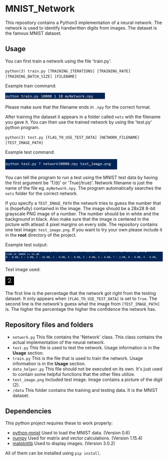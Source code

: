 # MNIST_Network

This repository contains a Python3 implementation of a neural network. The network is used to identify handwritten digits from images. The dataset is the famous MNIST dataset.

## Usage

You can first train a network using the file 'train.py'.

`python(3) train.py [TRAINING_ITERATIONS] [TRAINING_RATE] [TRAINING_BATCH_SIZE] [FILENAME]`

Example train command:

![Example](https://github.com/UrjalaCoder/MNIST_Network/blob/master/readme_pictures/example_train_command.PNG)

Please make sure that the filename ends in `.npy` for the correct format.

After training the dataset it appears in a folder called `nets` with the filename you gave it.
You can then use the trained network by using the 'test.py' python program.

`python(3) test.py [FLAG_TO_USE_TEST_DATA] [NETWORK_FILENAME] [TEST_IMAGE_PATH]`

Example test command:

![Example](https://github.com/UrjalaCoder/MNIST_Network/blob/master/readme_pictures/example_test_command.PNG)

You can tell the program to run a test using the MNIST test data by having the first argument be 'T/(t)' or 'True(/true)'.
Network filename is just the name of the file eg. `myNetwork.npy`. The program automatically searches the `nets` folder for the correct network.

If you specify a `TEST_IMAGE_PATH` the network tries to guess the number that is (hopefully) contained in the image.
The image should be a 28x28 8-bit grayscale PNG image of a number. The number should be in white and the background in black.
Also make sure that the image is centered in the picture with atleast 4 pixel margins on every side.
The repository contains one test image: `test_image.png`. If you want to try your own please include it in the **root** directory of the project.

Example test output:

![Example](https://github.com/UrjalaCoder/MNIST_Network/blob/master/readme_pictures/example_output_test.PNG)

Test image used:

![Example](https://github.com/UrjalaCoder/MNIST_Network/blob/master/test_image.png)


The first line is the percentage that the network got right from the testing dataset. It only appears when `[FLAG_TO_USE_TEST_DATA]` is set to `True`.
The second line is the network's guess what the image from `[TEST_IMAGE_PATH]` is. The higher the percentage the higher the confidence the network has.

## Repository files and folders

  * `network.py` This file contains the 'Network' class. This class contains the actual implementation of the neural network.
  * `test.py` This file is used to test the network. Usage information is in the **Usage** section.
  * `train.py` This is the file that is used to train the network. Usage information is in the **Usage** section.
  * `data_helper.py` This file should not be executed on its own. It's just used to contain some helpful functions that the other files utilize.
  * `test_image.png` Included test image. Image contains a picture of the digit (2).
  * `/data` This folder contains the training and testing data. It is the MNIST dataset.
  
## Dependencies

This python project requires these to work properly:
  * [python-mnist](https://github.com/sorki/python-mnist) Used to load the MNIST data. (Version 0.6)
  * [numpy](https://github.com/numpy/numpy) Used for matrix and vector calculations. (Version 1.15.4)
  * [matplotlib](https://github.com/matplotlib/matplotlib) Used to display images. (Version 3.0.2)

All of them can be installed using `pip install`.
